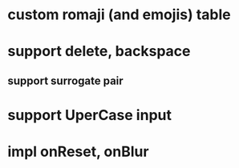 # custom romaji (and emojis) table

# support delete, backspace

## support surrogate pair

# support UperCase input

# impl onReset, onBlur

